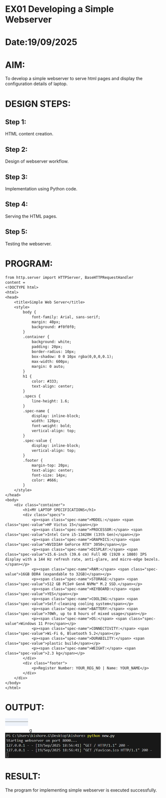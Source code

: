 # EX01 Developing a Simple Webserver

# Date:19/09/2025
# AIM:
To develop a simple webserver to serve html pages and display the configuration details of laptop.

# DESIGN STEPS:
## Step 1:
HTML content creation.

## Step 2:
Design of webserver workflow.

## Step 3:
Implementation using Python code.

## Step 4:
Serving the HTML pages.

## Step 5:
Testing the webserver.

# PROGRAM:
```
from http.server import HTTPServer, BaseHTTPRequestHandler
content =
<!DOCTYPE html>
<html>
<head>
    <title>Simple Web Server</title>
    <style>
        body {
            font-family: Arial, sans-serif;
            margin: 40px;
            background: #f0f0f0;
        }
        .container {
            background: white;
            padding: 20px;
            border-radius: 10px;
            box-shadow: 0 0 10px rgba(0,0,0,0.1);
            max-width: 600px;
            margin: 0 auto;
        }
        h1 {
            color: #333;
            text-align: center;
        }
        .specs {
            line-height: 1.6;
        }
        .spec-name {
            display: inline-block;
            width: 120px;
            font-weight: bold;
            vertical-align: top;
        }
        .spec-value {
            display: inline-block;
            vertical-align: top;
        }
        .footer {
            margin-top: 20px;
            text-align: center;
            font-size: 14px;
            color: #666;
        }
    </style>
</head>
<body>
    <div class="container">
        <h1>MY LAPTOP SPECIFICATIONS</h1>
        <div class="specs">
            <p><span class="spec-name">MODEL:</span> <span class="spec-value">HP Victus 15</span></p>
            <p><span class="spec-name">PROCESSOR:</span> <span class="spec-value">Intel Core i5-13420H (13th Gen)</span></p>
            <p><span class="spec-name">GRAPHICS:</span> <span class="spec-value">NVIDIA® GeForce RTX™ 3050</span></p>
            <p><span class="spec-name">DISPLAY:</span> <span class="spec-value">15.6-inch (39.6 cm) Full HD (1920 x 1080) IPS display with a 144 Hz refresh rate, anti-glare, and micro-edge bezels.</span></p>
            <p><span class="spec-name">RAM:</span> <span class="spec-value">16GB DDR4 (expandable to 32GB)</span></p>
            <p><span class="spec-name">STORAGE:</span> <span class="spec-value">512 GB PCIe® Gen4 NVMe™ M.2 SSD.</span></p>
            <p><span class="spec-name">KEYBOARD:</span> <span class="spec-value">YES</span></p>
            <p><span class="spec-name">COOLING:</span> <span class="spec-value">Self-cleaning cooling system</span></p>
            <p><span class="spec-name">BATTERY:</span> <span class="spec-value">70Wh, up to 8 hours of mixed usage</span></p>
            <p><span class="spec-name">OS:</span> <span class="spec-value">Windows 11 Pro</span></p>
            <p><span class="spec-name">CONNECTIVITY:</span> <span class="spec-value">Wi-Fi 6, Bluetooth 5.2</span></p>
            <p><span class="spec-name">DURABILITY:</span> <span class="spec-value">plastic build</span></p>
            <p><span class="spec-name">WEIGHT:</span> <span class="spec-value">2.3 kg</span></p>
        </div>
        <div class="footer">
            <p>Register Number: YOUR_REG_NO | Name: YOUR_NAME</p>
        </div>
    </div>
</body>
</html>
```
# OUTPUT:
![alt text](<Screenshot 2025-09-15 201047.png>)
g
![alt text](<Screenshot 2025-09-19 190400.png>)
# RESULT:
The program for implementing simple webserver is executed successfully.

